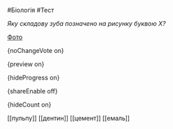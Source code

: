 #Біологія #Тест

*Яку складову зуба позначено на рисунку буквою Х?*

[Фото](https://zno.osvita.ua//doc/images/znotest/24/2415/bio-prob-2011_35_2415.jpg)

{noChangeVote on}

{preview on}

{hideProgress on}

{shareEnable off}

{hideCount on}

[[пульпу]]
[[дентин]]
[[цемент]]
[[емаль]]
